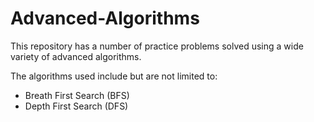 # Advanced-Algorithms

This repository has a number of practice problems solved using a wide variety of advanced algorithms.

The algorithms used include but are not limited to:
* Breath First Search (BFS)
* Depth First Search (DFS)
